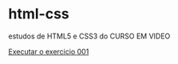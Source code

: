 # html-css
estudos de HTML5 e CSS3 do CURSO EM VIDEO

<a href ="https://francisco-simao.github.io/html-css/exercicios/ex001/index.html"> Executar o exercicio 001 </a>
